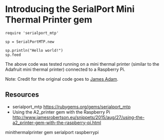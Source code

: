 # Introducing the SerialPort Mini Thermal Printer gem

    require 'serialport_mtp'

    sp = SerialPortMTP.new

    sp.println("Hello world!")
    sp.feed

The above code was tested running on a mini thermal printer (similar to the Adafruit mini thermal printer) connected to a Raspberry Pi.

Note: Credit for the original code goes to [James Adam](https://rubygems.org/profiles/1421).

## Resources 

* serialport_mtp https://rubygems.org/gems/serialport_mtp
* Using the A2_printer gem with the Raspberry Pi http://www.jamesrobertson.eu/snippets/2015/aug/27/using-the-a2_printer-gem-with-the-raspberry-pi.html

minithermalprinter gem serialport raspberrypi
